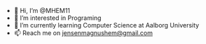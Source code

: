 - 👋 Hi, I’m @MHEM11
- 👀 I’m interested in Programing 
- 🌱 I’m currently learning Computer Science at Aalborg University 
- 📫 Reach me on jensenmagnushem@gmail.com
